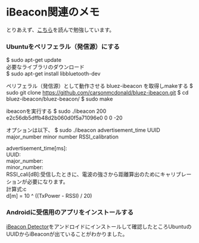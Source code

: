 # iBeacon関連のメモ
とりあえず、[こちら](http://ohwhsmm7.blog28.fc2.com/blog-entry-432.html)を読んで勉強しています。


### Ubuntuをペリフェラル（発信源）にする
$ sudo apt-get update  
必要なライブラリのダウンロード  
$ sudo apt-get install libbluetooth-dev  

ペリフェラル（発信源）として動作させる bluez-ibeacon を取得しmakeする
$ sudo git clone https://github.com/carsonmcdonald/bluez-ibeacon.git
$ cd bluez-ibeacon/bluez-beacon/
$ sudo make

ibeaconを実行する
$ sudo ./ibeacon 200 e2c56db5dffb48d2b060d0f5a71096e0 0 0 -20

オプションは以下、
$ sudo ./ibeacon advertisement_time UUID major_number minor number RSSI_calibration  

advertisement_time[ms]:  
UUID:  
major_number:   
minor_number:  
RSSI_cali[dB]:受信したときに、電波の強さから距離算出のためにキャリブレーションが必要になります。  
計算式:c  
d[m] = 10 ^ ((TxPower - RSSI) / 20)

### Androidに受信用のアプリをインストールする
[iBeacon Detector](https://play.google.com/store/apps/details?id=youten.redo.ble.ibeacondetector&hl=ja)をアンドロイドにインストールして確認したところUbuntuのUUIDからiBeaconが出ていることがわかりました。
